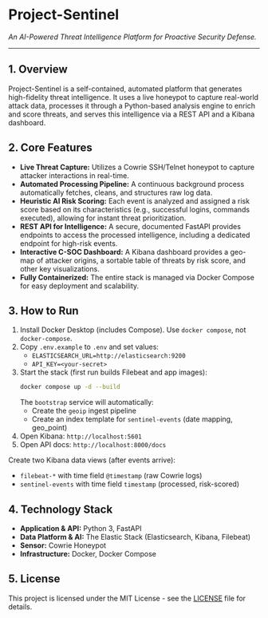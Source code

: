 # Project-Sentinel

*An AI-Powered Threat Intelligence Platform for Proactive Security Defense.*

---

## 1. Overview

Project-Sentinel is a self-contained, automated platform that generates high-fidelity threat intelligence. It uses a live honeypot to capture real-world attack data, processes it through a Python-based analysis engine to enrich and score threats, and serves this intelligence via a REST API and a Kibana dashboard.

## 2. Core Features

*   **Live Threat Capture:** Utilizes a Cowrie SSH/Telnet honeypot to capture attacker interactions in real-time.
*   **Automated Processing Pipeline:** A continuous background process automatically fetches, cleans, and structures raw log data.
*   **Heuristic AI Risk Scoring:** Each event is analyzed and assigned a risk score based on its characteristics (e.g., successful logins, commands executed), allowing for instant threat prioritization.
*   **REST API for Intelligence:** A secure, documented FastAPI provides endpoints to access the processed intelligence, including a dedicated endpoint for high-risk events.
*   **Interactive C-SOC Dashboard:** A Kibana dashboard provides a geo-map of attacker origins, a sortable table of threats by risk score, and other key visualizations.
*   **Fully Containerized:** The entire stack is managed via Docker Compose for easy deployment and scalability.

## 3. How to Run

1.  Install Docker Desktop (includes Compose). Use `docker compose`, not `docker-compose`.
2.  Copy `.env.example` to `.env` and set values:
    - `ELASTICSEARCH_URL=http://elasticsearch:9200`
    - `API_KEY=<your-secret>`
3.  Start the stack (first run builds Filebeat and app images):
    ```bash
    docker compose up -d --build
    ```
    The `bootstrap` service will automatically:
    - Create the `geoip` ingest pipeline
    - Create an index template for `sentinel-events` (date mapping, geo_point)
4.  Open Kibana: `http://localhost:5601`
5.  Open API docs: `http://localhost:8000/docs`

Create two Kibana data views (after events arrive):
- `filebeat-*` with time field `@timestamp` (raw Cowrie logs)
- `sentinel-events` with time field `timestamp` (processed, risk-scored)

## 4. Technology Stack

*   **Application & API:** Python 3, FastAPI
*   **Data Platform & AI:** The Elastic Stack (Elasticsearch, Kibana, Filebeat)
*   **Sensor:** Cowrie Honeypot
*   **Infrastructure:** Docker, Docker Compose

## 5. License

This project is licensed under the MIT License - see the [LICENSE](LICENSE) file for details.